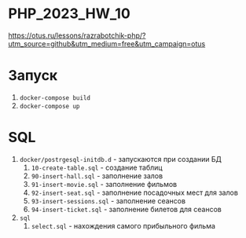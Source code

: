 # PHP_2023_HW_10

https://otus.ru/lessons/razrabotchik-php/?utm_source=github&utm_medium=free&utm_campaign=otus

# Запуск
1. `docker-compose build`
1. `docker-compose up`

# SQL
1. `docker/postrgesql-initdb.d` - запускаются при создании БД
   1. `10-create-table.sql` - создание таблиц
   1. `90-insert-hall.sql` - заполнение залов
   1. `91-insert-movie.sql` - заполнение фильмов
   1. `92-insert-seat.sql` - заполнение посадочных мест для залов
   1. `93-insert-sessions.sql` - заполнение сеансов
   1. `94-insert-ticket.sql` - заполнение билетов для сеансов
1. `sql`
   1. `select.sql` - нахождения самого прибыльного фильма